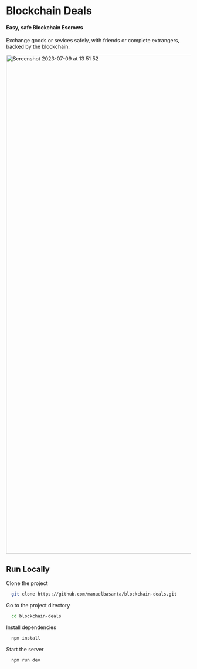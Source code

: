 # Blockchain Deals

#### Easy, safe Blockchain Escrows

Exchange goods or sevices safely, with friends or complete extrangers, backed by the blockchain.

<img width="1359" alt="Screenshot 2023-07-09 at 13 51 52" src="https://github.com/manuelbasanta/blockchain-deals/assets/26985597/17397e5c-6fdb-4318-b1c6-5cdd69a38dc6">

## Run Locally


Clone the project

```bash
  git clone https://github.com/manuelbasanta/blockchain-deals.git
```

Go to the project directory

```bash
  cd blockchain-deals
```

Install dependencies

```bash
  npm install
```

Start the server

```bash
  npm run dev
```
